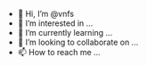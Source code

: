 - 👋 Hi, I’m @vnfs
- 👀 I’m interested in ...
- 🌱 I’m currently learning ...
- 💞️ I’m looking to collaborate on ...
- 📫 How to reach me ...

<!---
vnfs/vnfs is a ✨ special ✨ repository because its `README.md` (this file) appears on your GitHub profile.
You can click the Preview link to take a look at your changes.
--->
